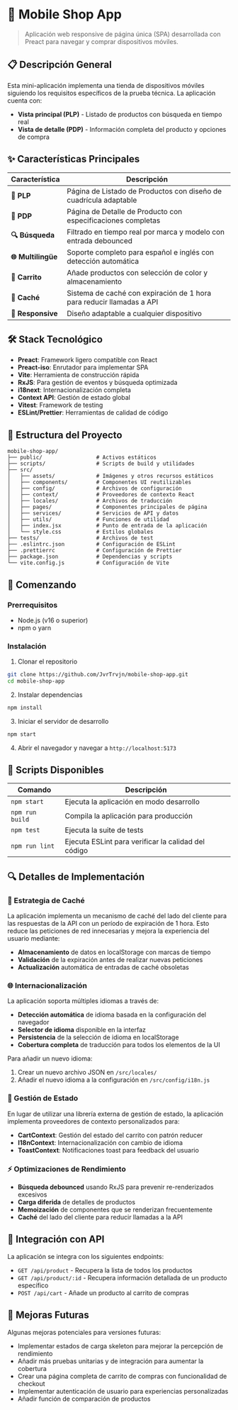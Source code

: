 # 📱 Mobile Shop App

> Aplicación web responsive de página única (SPA) desarrollada con Preact para navegar y comprar dispositivos móviles.

## 📋 Descripción General

Esta mini-aplicación implementa una tienda de dispositivos móviles siguiendo los requisitos específicos de la prueba técnica. La aplicación cuenta con:

- **Vista principal (PLP)** - Listado de productos con búsqueda en tiempo real
- **Vista de detalle (PDP)** - Información completa del producto y opciones de compra

## ✨ Características Principales

| Característica | Descripción |
|----------------|-------------|
| **📱 PLP** | Página de Listado de Productos con diseño de cuadrícula adaptable |
| **🔎 PDP** | Página de Detalle de Producto con especificaciones completas |
| **🔍 Búsqueda** | Filtrado en tiempo real por marca y modelo con entrada debounced |
| **🌐 Multilingüe** | Soporte completo para español e inglés con detección automática |
| **🛒 Carrito** | Añade productos con selección de color y almacenamiento |
| **💾 Caché** | Sistema de caché con expiración de 1 hora para reducir llamadas a API |
| **📱 Responsive** | Diseño adaptable a cualquier dispositivo |

## 🛠️ Stack Tecnológico

- **Preact**: Framework ligero compatible con React
- **Preact-iso**: Enrutador para implementar SPA
- **Vite**: Herramienta de construcción rápida
- **RxJS**: Para gestión de eventos y búsqueda optimizada
- **i18next**: Internacionalización completa
- **Context API**: Gestión de estado global
- **Vitest**: Framework de testing
- **ESLint/Prettier**: Herramientas de calidad de código

## 📂 Estructura del Proyecto

```
mobile-shop-app/
├── public/                 # Activos estáticos
├── scripts/                # Scripts de build y utilidades
├── src/
│   ├── assets/             # Imágenes y otros recursos estáticos
│   ├── components/         # Componentes UI reutilizables
│   ├── config/             # Archivos de configuración
│   ├── context/            # Proveedores de contexto React
│   ├── locales/            # Archivos de traducción
│   ├── pages/              # Componentes principales de página
│   ├── services/           # Servicios de API y datos
│   ├── utils/              # Funciones de utilidad
│   ├── index.jsx           # Punto de entrada de la aplicación
│   └── style.css           # Estilos globales
├── tests/                  # Archivos de test
├── .eslintrc.json          # Configuración de ESLint
├── .prettierrc             # Configuración de Prettier
├── package.json            # Dependencias y scripts
└── vite.config.js          # Configuración de Vite
```

## 🚀 Comenzando

### Prerrequisitos

- Node.js (v16 o superior)
- npm o yarn

### Instalación

1. Clonar el repositorio
```bash
git clone https://github.com/JvrTrvjn/mobile-shop-app.git
cd mobile-shop-app
```

2. Instalar dependencias
```bash
npm install
```

3. Iniciar el servidor de desarrollo
```bash
npm start
```

4. Abrir el navegador y navegar a `http://localhost:5173`

## 📜 Scripts Disponibles

| Comando | Descripción |
|---------|-------------|
| `npm start` | Ejecuta la aplicación en modo desarrollo |
| `npm run build` | Compila la aplicación para producción |
| `npm test` | Ejecuta la suite de tests |
| `npm run lint` | Ejecuta ESLint para verificar la calidad del código |

## 🔍 Detalles de Implementación

### 💾 Estrategia de Caché

La aplicación implementa un mecanismo de caché del lado del cliente para las respuestas de la API con un período de expiración de 1 hora. Esto reduce las peticiones de red innecesarias y mejora la experiencia del usuario mediante:

- **Almacenamiento** de datos en localStorage con marcas de tiempo
- **Validación** de la expiración antes de realizar nuevas peticiones
- **Actualización** automática de entradas de caché obsoletas

### 🌐 Internacionalización

La aplicación soporta múltiples idiomas a través de:

- **Detección automática** de idioma basada en la configuración del navegador
- **Selector de idioma** disponible en la interfaz
- **Persistencia** de la selección de idioma en localStorage
- **Cobertura completa** de traducción para todos los elementos de la UI

Para añadir un nuevo idioma:
1. Crear un nuevo archivo JSON en `/src/locales/`
2. Añadir el nuevo idioma a la configuración en `/src/config/i18n.js`

### 🔄 Gestión de Estado

En lugar de utilizar una librería externa de gestión de estado, la aplicación implementa proveedores de contexto personalizados para:

- **CartContext**: Gestión del estado del carrito con patrón reducer
- **I18nContext**: Internacionalización con cambio de idioma
- **ToastContext**: Notificaciones toast para feedback del usuario

### ⚡ Optimizaciones de Rendimiento

- **Búsqueda debounced** usando RxJS para prevenir re-renderizados excesivos
- **Carga diferida** de detalles de productos
- **Memoización** de componentes que se renderizan frecuentemente
- **Caché** del lado del cliente para reducir llamadas a la API

## 🔌 Integración con API

La aplicación se integra con los siguientes endpoints:

- `GET /api/product` - Recupera la lista de todos los productos
- `GET /api/product/:id` - Recupera información detallada de un producto específico
- `POST /api/cart` - Añade un producto al carrito de compras

## 🔮 Mejoras Futuras

Algunas mejoras potenciales para versiones futuras:

- Implementar estados de carga skeleton para mejorar la percepción de rendimiento
- Añadir más pruebas unitarias y de integración para aumentar la cobertura
- Crear una página completa de carrito de compras con funcionalidad de checkout
- Implementar autenticación de usuario para experiencias personalizadas
- Añadir función de comparación de productos